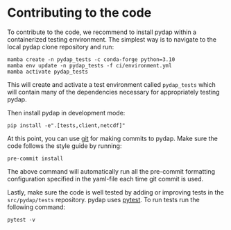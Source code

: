 # Contributing to the code

To contribute to the code, we recommend to install pydap within a containerized testing environment. The simplest way is to navigate to the local pydap clone repository and run:

```shell
mamba create -n pydap_tests -c conda-forge python=3.10
mamba env update -n pydap_tests -f ci/environment.yml
mamba activate pydap_tests
```

This will create and activate a test environment called `pydap_tests` which will contain many of the dependencies necessary for appropriately testing pydap.

Then install pydap in development mode:

```shell
pip install -e".[tests,client,netcdf]"
```


At this point, you can use [git](git.md) for making commits to pydap. Make sure the code follows the style guide by running:

```shell
pre-commit install
```

The above command will automatically run all the pre-commit formatting configuration specified in the yaml-file each time git commit is used.


Lastly, make sure the code is well tested by adding or improving tests in the `src/pydap/tests` repository. pydap uses [pytest](https://docs.pytest.org/en/stable/). To run tests run the following command:

```shell
pytest -v
```
